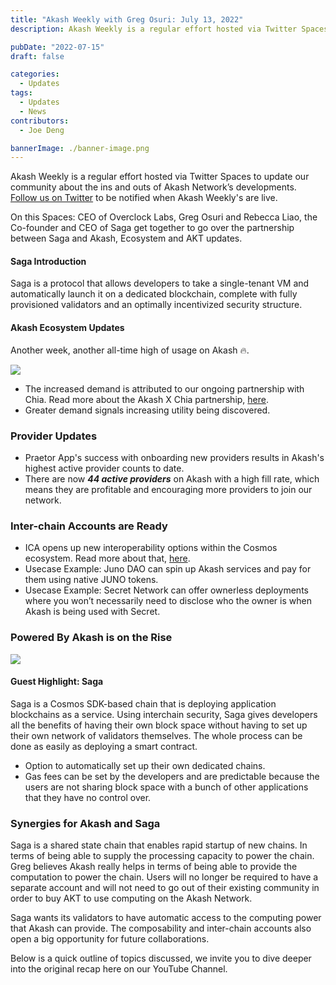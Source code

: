 ```yaml
---
title: "Akash Weekly with Greg Osuri: July 13, 2022"
description: Akash Weekly is a regular effort hosted via Twitter Spaces to update our community about the ins and outs of Akash Network’s developments. Follow us on Twitter to be notified when Akash Weekly's are live.

pubDate: "2022-07-15"
draft: false

categories:
  - Updates
tags:
  - Updates
  - News
contributors:
  - Joe Deng

bannerImage: ./banner-image.png
---
```


Akash Weekly is a regular effort hosted via Twitter Spaces to update our community about the ins and outs of Akash Network’s developments. [Follow us on Twitter](https://twitter.com/akashnet_) to be notified when Akash Weekly's are live.

On this Spaces: CEO of Overclock Labs, Greg Osuri and Rebecca Liao, the Co-founder and CEO of Saga get together to go over the partnership between Saga and Akash, Ecosystem and AKT updates.

#### **Saga Introduction**

Saga is a protocol that allows developers to take a single-tenant VM and automatically launch it on a dedicated blockchain, complete with fully provisioned validators and an optimally incentivized security structure.

#### **Akash Ecosystem Updates** 

Another week, another all-time high of usage on Akash 🔥.

![](https://www.datocms-assets.com/45776/1657930634-unnamed-2.png)

- The increased demand is attributed to our ongoing partnership with Chia. Read more about the Akash X Chia partnership, [here](https://www.prnewswire.com/news-releases/akash-network-adds-support-for-chia-network-301462805.html).
- Greater demand signals increasing utility being discovered.

### Provider Updates

- Praetor App's success with onboarding new providers results in Akash's highest active provider counts to date.
- There are now _**44 active providers**_ on Akash with a high fill rate, which means they are profitable and encouraging more providers to join our network.

### Inter-chain Accounts are Ready

- ICA opens up new interoperability options within the Cosmos ecosystem. Read more about that, [here](https://blog.cosmos.network/interchain-accounts-take-cosmos-interoperability-to-the-next-level-39c9a8aad4ad).
- Usecase Example: Juno DAO can spin up Akash services and pay for them using native JUNO tokens.
- Usecase Example: Secret Network can offer ownerless deployments where you won’t necessarily need to disclose who the owner is when Akash is being used with Secret.

### Powered By Akash is on the Rise

![](https://www.datocms-assets.com/45776/1657908793-unnamed-1.png)

#### **Guest Highlight: Saga**

Saga is a Cosmos SDK-based chain that is deploying application blockchains as a service. Using interchain security, Saga gives developers all the benefits of having their own block space without having to set up their own network of validators themselves. The whole process can be done as easily as deploying a smart contract.

- Option to automatically set up their own dedicated chains.
- Gas fees can be set by the developers and are predictable because the users are not sharing block space with a bunch of other applications that they have no control over.

### **Synergies for Akash and Saga**

Saga is a shared state chain that enables rapid startup of new chains. In terms of being able to supply the processing capacity to power the chain. Greg believes Akash really helps in terms of being able to provide the computation to power the chain. Users will no longer be required to have a separate account and will not need to go out of their existing community in order to buy AKT to use computing on the Akash Network.

Saga wants its validators to have automatic access to the computing power that Akash can provide. The composability and inter-chain accounts also open a big opportunity for future collaborations.

Below is a quick outline of topics discussed, we invite you to dive deeper into the original recap here on our YouTube Channel.
